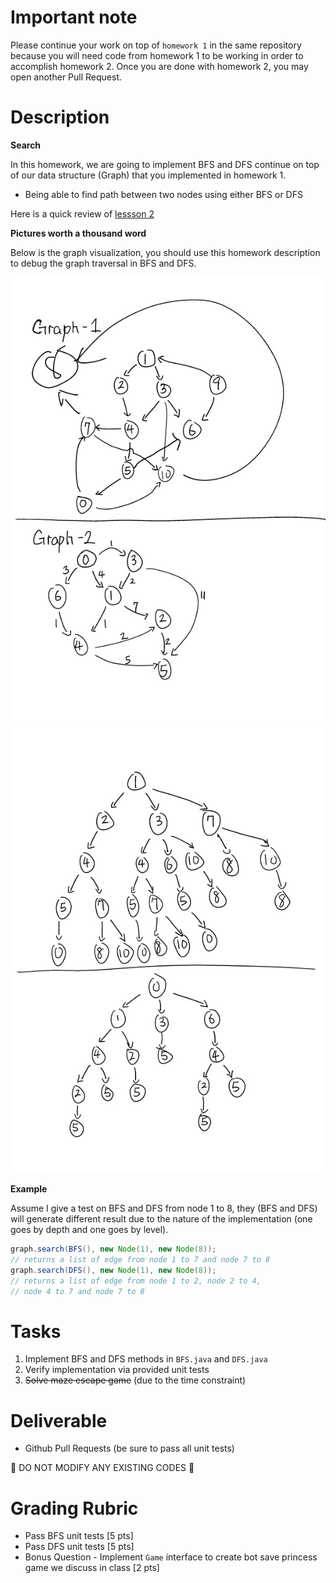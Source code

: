 # Important note

Please continue your work on top of `homework 1` in the same repository because you will need code from homework 1 to be working in order to accomplish homework 2. Once you are done with homework 2, you may open another Pull Request.

# Description

**Search**

In this homework, we are going to implement BFS and DFS continue on top of our data structure (Graph) that you implemented in homework 1.

* Being able to find path between two nodes using either BFS or DFS

Here is a quick review of [lessson 2](../notes/general-search.md)

**Pictures worth a thousand word**

Below is the graph visualization, you should use this homework description to debug the graph traversal in BFS and DFS.

![Graphs](homework-2-graphs.png)
![Trees](homework-2-trees.png)

**Example**

Assume I give a test on BFS and DFS from node 1 to 8, they (BFS and DFS) will generate different result due to the nature of the implementation (one goes by depth and one goes by level).

```java
graph.search(BFS(), new Node(1), new Node(8));
// returns a list of edge from node 1 to 7 and node 7 to 8
graph.search(DFS(), new Node(1), new Node(8));
// returns a list of edge from node 1 to 2, node 2 to 4, 
// node 4 to 7 and node 7 to 8
```

# Tasks

1. Implement BFS and DFS methods in `BFS.java` and `DFS.java`
2. Verify implementation via provided unit tests
3. ~~Solve maze escape game~~ (due to the time constraint)

# Deliverable

* Github Pull Requests (be sure to pass all unit tests)

:no_entry_sign: DO NOT MODIFY ANY EXISTING CODES :no_entry_sign:

# Grading Rubric

* Pass BFS unit tests [5 pts]
* Pass DFS unit tests [5 pts]
* Bonus Question - Implement `Game` interface to create bot save princess game we discuss in class [2 pts]
